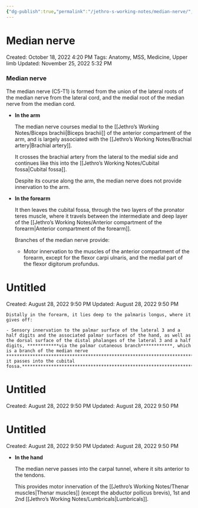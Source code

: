 ```yaml
---
{"dg-publish":true,"permalink":"/jethro-s-working-notes/median-nerve/","dgPassFrontmatter":true}
---
```



# Median nerve

Created: October 18, 2022 4:20 PM
Tags: Anatomy, MSS, Medicine, Upper limb
Updated: November 25, 2022 5:32 PM

### Median nerve

The median nerve (C5-T1) is formed from the union of the lateral roots of the median nerve from the lateral cord, and the medial root of the median nerve from the median cord.

- ********************In the arm********************
    
    The median nerve courses medial to the [[Jethro’s Working Notes/Biceps brachii\|Biceps brachii]] of the anterior compartment of the arm, and is largely associated with the [[Jethro’s Working Notes/Brachial artery\|Brachial artery]]. 
    
    It crosses the brachial artery from the lateral to the medial side and continues like this into the [[Jethro’s Working Notes/Cubital fossa\|Cubital fossa]].
    
    Despite its course along the arm, the median nerve does not provide innervation to the arm.
    
- ****************************In the forearm****************************
    
    It then leaves the cubital fossa, through the two layers of the pronator teres muscle, where it travels between the intermediate and deep layer of the [[Jethro’s Working Notes/Anterior compartment of the forearm\|Anterior compartment of the forearm]].
    
    Branches of the median nerve provide:
    
    - Motor innervation to the muscles of the anterior compartment of the forearm, except for the flexor carpi ulnaris, and the medial part of the flexor digitorum profundus.
    
    
<div class="transclusion internal-embed is-loaded"><div class="markdown-embed">





# Untitled

Created: August 28, 2022 9:50 PM
Updated: August 28, 2022 9:50 PM

</div></div>

    
    Distally in the forearm, it lies deep to the palmaris longus, where it gives off:
    
    - Sensory innervation to the palmar surface of the lateral 3 and a half digits and the associated palmar surfaces of the hand, as well as the dorsal surface of the distal phalanges of the lateral 3 and a half digits, ************via the palmar cutaneous branch************, which is a branch of the median nerve ********************************************************************************before it passes into the cubital fossa.********************************************************************************
        
        
<div class="transclusion internal-embed is-loaded"><div class="markdown-embed">





# Untitled

Created: August 28, 2022 9:50 PM
Updated: August 28, 2022 9:50 PM

</div></div>

        
    
    
<div class="transclusion internal-embed is-loaded"><div class="markdown-embed">





# Untitled

Created: August 28, 2022 9:50 PM
Updated: August 28, 2022 9:50 PM

</div></div>

    
- **In the hand**
    
    The median nerve passes into the carpal tunnel, where it sits anterior to the tendons.
    
    This provides motor innervation of the [[Jethro’s Working Notes/Thenar muscles\|Thenar muscles]]  (except the abductor pollicus brevis), 1st and 2nd [[Jethro’s Working Notes/Lumbricals\|Lumbricals]].